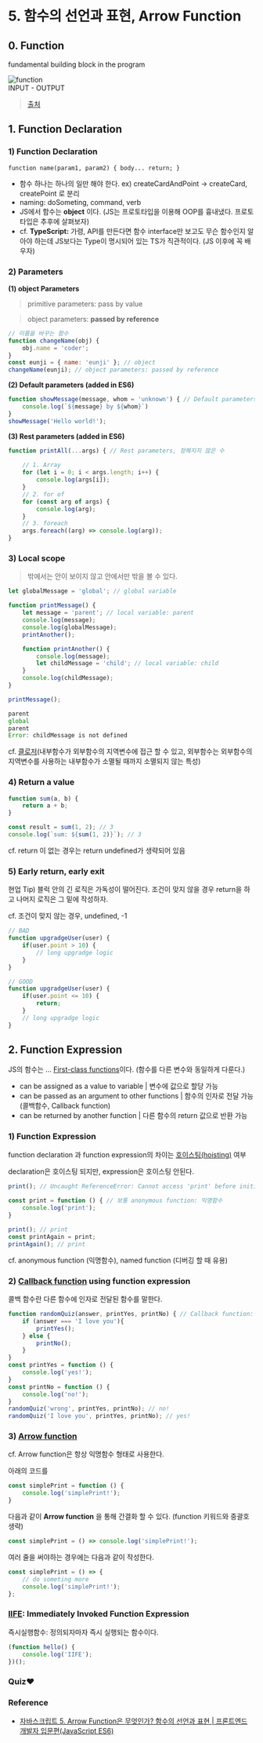 # 5. 함수의 선언과 표현, Arrow Function

## 0. Function
fundamental building block in the program

![function](https://user-images.githubusercontent.com/43839938/91969667-6e7c5f80-ed51-11ea-9746-6c0561b5c6b3.JPG)  
INPUT - OUTPUT
> [출처](https://youtu.be/e_lU39U-5bQ)
## 1. Function Declaration

### 1) Function Declaration

 `function name(param1, param2) { body... return; }`

- 함수 하나는 하나의 일만 해야 한다. ex) createCardAndPoint → createCard, createPoint 로 분리
- naming: doSometing, command, verb
- JS에서 함수는 **object** 이다. (JS는 프로토타입을 이용해 OOP를 흉내냈다. 프로토타입은 추후에 살펴보자)
- cf. **TypeScript:** 가령, API를 만든다면 함수 interface만 보고도 무슨 함수인지 알아야 하는데 JS보다는 Type이 명시되어 있는 TS가 직관적이다. (JS 이후에 꼭 배우자)


### 2) Parameters

**(1) object Parameters**

> primitive parameters: pass by value

> object parameters: **passed by reference**

```jsx
// 이름을 바꾸는 함수
function changeName(obj) {
	obj.name = 'coder';
}
const eunji = { name: 'eunji' }; // object
changeName(eunji); // object parameters: passed by reference
```

**(2) Default parameters (added in ES6)**

```jsx
function showMessage(message, whom = 'unknown') { // Default parameters
	console.log(`${message} by ${whom}`)
}
showMessage('Hello world!');
```

**(3) Rest parameters (added in ES6)**

```jsx
function printAll(...args) { // Rest parameters, 정해지지 않은 수
	
	// 1. Array
	for (let i = 0; i < args.length; i++) {
		console.log(args[i]);
	}
	// 2. for of
	for (const arg of args) {
		console.log(arg);
	}
	// 3. foreach
	args.foreach((arg) => console.log(arg));
}
```

### 3) Local scope

> 밖에서는 안이 보이지 않고 안에서만 밖을 볼 수 있다.

```jsx
let globalMessage = 'global'; // global variable

function printMessage() {
	let message = 'parent'; // local variable: parent
	console.log(message);
	console.log(globalMessage); 
	printAnother();

	function printAnother() {
		console.log(message);
		let childMessage = 'child'; // local variable: child
	}
	console.log(childMessage); 
}

printMessage();
```

```jsx
parent
global
parent
Error: childMessage is not defined
```

cf. [클로저](https://opentutorials.org/course/743/6544)(내부함수가 외부함수의 지역변수에 접근 할 수 있고, 외부함수는 외부함수의 지역변수를 사용하는 내부함수가 소멸될 때까지 소멸되지 않는 특성)

### 4) Return a value

```jsx
function sum(a, b) {
	return a + b;
}

const result = sum(1, 2); // 3
console.log(`sum: ${sum(1, 2)}`); // 3
```

cf. return 이 없는 경우는 return undefined가 생략되어 있음

### 5) Early return, early exit

현업 Tip) 블럭 안의 긴 로직은 가독성이 떨어진다. 조건이 맞지 않을 경우 return을 하고 나머지 로직은 그 밑에 작성하자. 

cf. 조건이 맞지 않는 경우, undefined, -1

```jsx
// BAD
function upgradgeUser(user) {
	if(user.point > 10) {
		// long upgradge logic
	}
}

// GOOD
function upgradgeUser(user) {
	if(user.point <= 10) {
		return;
	}
	// long upgradge logic
}
```

## 2. Function Expression

JS의 함수는 ... [First-class functions](https://developer.mozilla.org/ko/docs/Glossary/First-class_Function)이다. (함수를 다른 변수와 동일하게 다룬다.)

- can be assigned as a value to variable | 변수에 값으로 할당 가능
- can be passed as an argument to other functions | 함수의 인자로 전달 가능 (콜백함수, Callback function)
- can be returned by another function | 다른 함수의 return 값으로 반환 가능

### 1) Function Expression

function declaration 과 function expression의 차이는 [호이스팅(hoisting)](https://developer.mozilla.org/ko/docs/Glossary/Hoisting) 여부

declaration은 호이스팅 되지만, expression은 호이스팅 안된다.

```jsx
print(); // Uncaught ReferenceError: Cannot access 'print' before initialization ~
   
const print = function () { // 보통 anonymous function: 익명함수
	console.log('print');
}

print(); // print
const printAgain = print;
printAgain(); // print
```

cf. anonymous function (익명함수), named function (디버깅 할 때 유용)

### 2) [Callback function](https://developer.mozilla.org/ko/docs/Glossary/Callback_function) using function expression

콜백 함수란 다른 함수에 인자로 전달된 함수를 말한다. 

```jsx
function randomQuiz(answer, printYes, printNo) { // Callback function: printYes, printNo
	if (answer === 'I love you'){
		printYes();
	} else {
		printNo();
	}
}
const printYes = function () {
	console.log('yes!');
}
const printNo = function () {
	console.log('no!');
}
randomQuiz('wrong', printYes, printNo); // no!
randomQuiz('I love you', printYes, printNo); // yes!
```

### 3) [Arrow function](https://developer.mozilla.org/ko/docs/Web/JavaScript/Reference/Functions/%EC%95%A0%EB%A1%9C%EC%9A%B0_%ED%8E%91%EC%85%98)

cf. Arrow function은 항상 익명함수 형태로 사용한다. 

아래의 코드를

```jsx
const simplePrint = function () {
	console.log('simplePrint!');
}
```

다음과 같이 **Arrow function** 을 통해 간결화 할 수 있다. (function 키워드와 중괄호 생략)

```jsx
const simplePrint = () => console.log('simplePrint!');
```

여러 줄을 써야하는 경우에는 다음과 같이 작성한다. 

```jsx
const simplePrint = () => {
	// do someting more
	console.log('simplePrint!');
};
```

### [IIFE](https://developer.mozilla.org/ko/docs/Glossary/IIFE): Immediately Invoked Function Expression

즉시실행함수: 정의되자마자 즉시 실행되는 함수이다.

```jsx
(function hello() {
	console.log('IIFE');
})();
```

### Quiz❤

### Reference
- [자바스크립트 5. Arrow Function은 무엇인가? 함수의 선언과 표현 | 프론트엔드 개발자 입문편(JavaScript ES6)](https://youtu.be/e_lU39U-5bQ)
